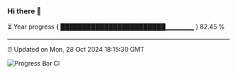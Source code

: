 ### Hi there 👋

⏳ Year progress { ████████████████████████▁▁▁▁▁▁ } 82.45 %

---

⏰ Updated on Mon, 28 Oct 2024 18:15:30 GMT

![Progress Bar CI](https://github.com/code-lakshay/GitHub-Actions-Demo/workflows/Progress%20Bar%20CI/badge.svg)
